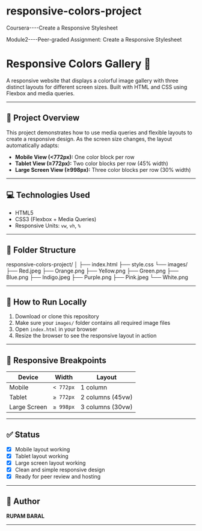 # responsive-colors-project
Coursera----Create a Responsive Stylesheet

Module2----Peer-graded Assignment: Create a Responsive Stylesheet


# Responsive Colors Gallery 🎨

A responsive website that displays a colorful image gallery with three distinct layouts for different screen sizes. Built with HTML and CSS using Flexbox and media queries.

---

## 🌟 Project Overview

This project demonstrates how to use media queries and flexible layouts to create a responsive design. As the screen size changes, the layout automatically adapts:

- **Mobile View (<772px):** One color block per row
- **Tablet View (≥772px):** Two color blocks per row (45% width)
- **Large Screen View (≥998px):** Three color blocks per row (30% width)

---

## 💻 Technologies Used

- HTML5
- CSS3 (Flexbox + Media Queries)
- Responsive Units: `vw`, `vh`, `%`

---

## 📁 Folder Structure
responsive-colors-project/
│
├── index.html
├── style.css
└── images/
├── Red.jpeg
├── Orange.png
├── Yellow.png
├── Green.png
├── Blue.png
├── Indigo.jpeg
├── Purple.png
├── Pink.jpeg
└── White.png


---

## 🧪 How to Run Locally

1. Download or clone this repository
2. Make sure your `images/` folder contains all required image files
3. Open `index.html` in your browser
4. Resize the browser to see the responsive layout in action

---

## 📱 Responsive Breakpoints

| Device        | Width        | Layout               |
|---------------|--------------|----------------------|
| Mobile        | `< 772px`    | 1 column             |
| Tablet        | `≥ 772px`    | 2 columns (45vw)     |
| Large Screen  | `≥ 998px`    | 3 columns (30vw)     |

---

## ✅ Status

- [x] Mobile layout working
- [x] Tablet layout working
- [x] Large screen layout working
- [x] Clean and simple responsive design
- [x] Ready for peer review and hosting

---

## 🙌 Author

**RUPAM BARAL** 

---

